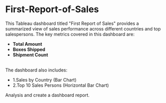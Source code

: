# First-Report-of-Sales

This Tableau dashboard titled "First Report of Sales" provides a summarized view of sales performance across different countries and top salespersons. 
The key metrics covered in this dashboard are:

- **Total Amount**
- **Boxes Shipped**
- **Shipment Count**
<br>
The dashboard also includes:

- 1.Sales by Country (Bar Chart)
- 2.Top 10 Sales Persons (Horizontal Bar Chart)

Analysis and create a dashboard report.
